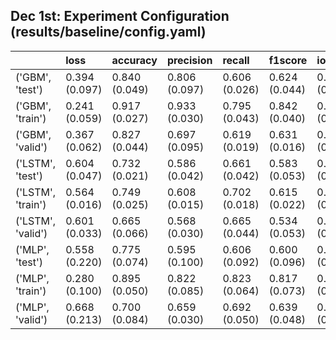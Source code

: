 ## Dec 1st: Experiment Configuration (results/baseline/config.yaml)

|                   | loss          | accuracy      | precision     | recall        | f1score       | iou           |
|:------------------|:--------------|:--------------|:--------------|:--------------|:--------------|:--------------|
| ('GBM', 'test')   | 0.394 (0.097) | 0.840 (0.049) | 0.806 (0.097) | 0.606 (0.026) | 0.624 (0.044) | 0.520 (0.041) |
| ('GBM', 'train')  | 0.241 (0.059) | 0.917 (0.027) | 0.933 (0.030) | 0.795 (0.043) | 0.842 (0.040) | 0.744 (0.052) |
| ('GBM', 'valid')  | 0.367 (0.062) | 0.827 (0.044) | 0.697 (0.095) | 0.619 (0.019) | 0.631 (0.016) | 0.520 (0.020) |
| ('LSTM', 'test')  | 0.604 (0.047) | 0.732 (0.021) | 0.586 (0.042) | 0.661 (0.042) | 0.583 (0.053) | 0.458 (0.043) |
| ('LSTM', 'train') | 0.564 (0.016) | 0.749 (0.025) | 0.608 (0.015) | 0.702 (0.018) | 0.615 (0.022) | 0.484 (0.023) |
| ('LSTM', 'valid') | 0.601 (0.033) | 0.665 (0.066) | 0.568 (0.030) | 0.665 (0.044) | 0.534 (0.053) | 0.406 (0.047) |
| ('MLP', 'test')   | 0.558 (0.220) | 0.775 (0.074) | 0.595 (0.100) | 0.606 (0.092) | 0.600 (0.096) | 0.487 (0.070) |
| ('MLP', 'train')  | 0.280 (0.100) | 0.895 (0.050) | 0.822 (0.085) | 0.823 (0.064) | 0.817 (0.073) | 0.714 (0.099) |
| ('MLP', 'valid')  | 0.668 (0.213) | 0.700 (0.084) | 0.659 (0.030) | 0.692 (0.050) | 0.639 (0.048) | 0.489 (0.059) |